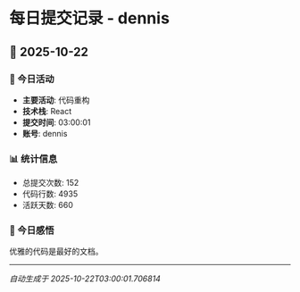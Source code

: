 # 每日提交记录 - dennis

## 📅 2025-10-22

### 🎯 今日活动
- **主要活动**: 代码重构
- **技术栈**: React
- **提交时间**: 03:00:01
- **账号**: dennis

### 📊 统计信息
- 总提交次数: 152
- 代码行数: 4935
- 活跃天数: 660

### 💭 今日感悟
优雅的代码是最好的文档。

---
*自动生成于 2025-10-22T03:00:01.706814*
